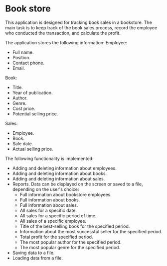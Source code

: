 # Book store

This application is designed for tracking book sales in a bookstore. The main task is to keep track of the book sales process, record the employee who conducted the transaction, and calculate the profit.

The application stores the following information:
Employee:
- Full name.
- Position.
- Contact phone.
- Email.

Book:
- Title.
- Year of publication.
- Author.
- Genre.
- Cost price.
- Potential selling price.

Sales:
- Employee.
- Book.
- Sale date.
- Actual selling price.

The following functionality is implemented:
- Adding and deleting information about employees.
- Adding and deleting information about books.
- Adding and deleting information about sales.
- Reports. Data can be displayed on the screen or saved to a file, depending on the user's choice:
  - Full information about bookstore employees.
  - Full information about books.
  - Full information about sales.
  - All sales for a specific date.
  - All sales for a specific period of time.
  - All sales of a specific employee.
  - Title of the best-selling book for the specified period.
  - Information about the most successful seller for the specified period.
  - Total profit for the specified period.
  - The most popular author for the specified period.
  - The most popular genre for the specified period.
- Saving data to a file.
- Loading data from a file.
